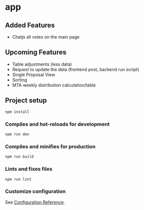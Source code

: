 # app

## Added Features
- Chatjs all votes on the main page


## Upcoming Features
- Table adjustments (less data)
- Request to update the data (frontend post, backend run script)
- Single Proposal View
- Sorting
- MTA weekly distribution calculation/table

## Project setup
```
npm install
```

### Compiles and hot-reloads for development
```
npm run dev
```

### Compiles and minifies for production
```
npm run build
```

### Lints and fixes files
```
npm run lint
```

### Customize configuration
See [Configuration Reference](https://cli.vuejs.org/config/).
